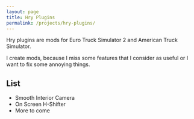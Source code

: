```yaml
---
layout: page
title: Hry Plugins
permalink: /projects/hry-plugins/
---
```


Hry plugins are mods for Euro Truck Simulator 2 and American Truck Simulator.

I create mods, because I miss some features that I consider as useful or I want to fix some annoying things.

## List

- Smooth Interior Camera
- On Screen H-Shifter
- More to come
